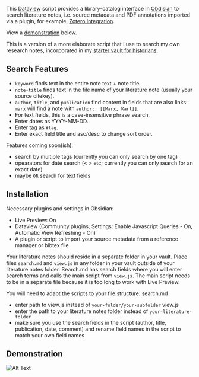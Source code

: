 

This [Dataview](https://github.com/blacksmithgu/obsidian-dataview) script provides a library-catalog interface in [Obdisian](https://obsidian.md/) to search literature notes, i.e. source metadata and PDF annotations imported via a plugin, for example, [Zotero Integration](https://github.com/mgmeyers/obsidian-zotero-integration). 

View a [demonstration](https://github.com/erazlogo/obsidian-lit-notes-search#demonstration) below.

This is a version of a more elaborate script that I use to search my own research notes, incorporated in my [starter vault for historians](https://github.com/erazlogo/obsidian-history-vault). 

## Search Features

- `keyword` finds text in the entire note text + note title.
- `note-title` finds text in the file name of your literature note (usually your source citekey).
- `author`, `title`, and `publication` find content in fields that are also links: `marx` will find a note with `author:: [[Marx, Karl]]`.
- For text fields, this is a case-insensitive phrase search. 
- Enter dates as YYYY-MM-DD. 
- Enter tag as `#tag`.  
- Enter exact field title and asc/desc to change sort order.

Features coming soon(ish): 
- search by multiple tags (currently you can only search by one tag)
- opearators for date search (< > etc; currently you can only search for an exact date)
- maybe `OR` search for text fields

## Installation

Necessary plugins and settings in Obsidian:
- Live Preview: On
- Dataview (Community plugins; Settings: Enable Javascript Queries - On, Automatic View Refreshing - On)
- A plugin or script to import your source metadata from a reference manager or bibtex file

Your literature notes should reside in a separate folder in your vault.
Place files `search.md` and `view.js` in any folder in your vault outside of your literature notes folder. Search.md has search fields where you will enter search terms and calls the main script from `view.js`. The main script needs to be in a separate file because it is too long to work with Live Preview.

You will need to adapt the scripts to your file structure:
search.md 
- enter path to view.js instead of `your-folder/your-subfolder`
view.js 
- enter the path to your literature notes folder instead of `your-literature-folder`
- make sure you use the search fields in the script (author, title, publication, date, comment) and rename field names in the script to match your own field names

## Demonstration

![Alt Text](https://publish-01.obsidian.md/access/36bec6aea73b5930cec9761dd7c60012/00%20meta/attachments/search%20literature%20notes.gif)